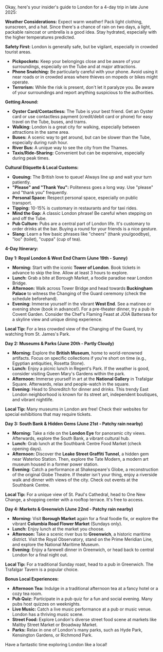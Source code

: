 Okay, here's your insider's guide to London for a 4-day trip in late June 2025:

**Weather Considerations:** Expect warm weather! Pack light clothing, sunscreen, and a hat. Since there's a chance of rain on two days, a light, packable raincoat or umbrella is a good idea. Stay hydrated, especially with the higher temperatures predicted.

**Safety First:** London is generally safe, but be vigilant, especially in crowded tourist areas.

*   **Pickpockets:** Keep your belongings close and be aware of your surroundings, especially on the Tube and at major attractions.
*   **Phone Snatching:** Be particularly careful with your phone. Avoid using it near roads or in crowded areas where thieves on mopeds or bikes might operate.
*   **Terrorism:** While the risk is present, don't let it paralyze you. Be aware of your surroundings and report anything suspicious to the authorities.

**Getting Around:**

*   **Oyster Card/Contactless:** The Tube is your best friend. Get an Oyster card or use contactless payment (credit/debit card or phone) for easy travel on the Tube, buses, and trams.
*   **Walking:** London is a great city for walking, especially between attractions in the same area.
*   **Buses:** A scenic way to get around, but can be slower than the Tube, especially during rush hour.
*   **River Bus:** A unique way to see the city from the Thames.
*   **Taxis/Ride-Sharing:** Convenient but can be expensive, especially during peak times.

**Cultural Etiquette & Local Customs:**

*   **Queuing:** The British love to queue! Always line up and wait your turn patiently.
*   **"Please" and "Thank You":** Politeness goes a long way. Use "please" and "thank you" frequently.
*   **Personal Space:** Respect personal space, especially on public transport.
*   **Tipping:** 10-15% is customary in restaurants and for taxi rides.
*   **Mind the Gap:** A classic London phrase! Be careful when stepping on and off the Tube.
*   **Pub Culture:** Pubs are a central part of London life. It's customary to order drinks at the bar. Buying a round for your friends is a nice gesture.
*   **Slang:** Learn a few basic phrases like "cheers" (thank you/goodbye), "loo" (toilet), "cuppa" (cup of tea).

**4-Day Itinerary:**

**Day 1: Royal London & West End Charm (June 19th - Sunny)**

*   **Morning:** Start with the iconic **Tower of London**. Book tickets in advance to skip the line. Allow at least 3 hours to explore.
*   **Lunch:** Grab a bite at Borough Market, a foodie paradise near London Bridge.
*   **Afternoon:** Walk across Tower Bridge and head towards **Buckingham Palace** to witness the Changing of the Guard ceremony (check the schedule beforehand).
*   **Evening:** Immerse yourself in the vibrant **West End**. See a matinee or evening show (book in advance!). For a pre-theater dinner, try a pub in Covent Garden. Consider the Chef's Flaming Feast at JOIA Battersea for a skyline view and unique dining experience.

**Local Tip:** For a less crowded view of the Changing of the Guard, try watching from St. James's Park.

**Day 2: Museums & Parks (June 20th - Partly Cloudy)**

*   **Morning:** Explore the **British Museum**, home to world-renowned artifacts. Focus on specific collections if you're short on time (e.g., Egyptian antiquities, Rosetta Stone).
*   **Lunch:** Enjoy a picnic lunch in Regent's Park. If the weather is good, consider visiting Queen Mary's Gardens within the park.
*   **Afternoon:** Immerse yourself in art at the **National Gallery** in Trafalgar Square. Afterwards, relax and people-watch in the square.
*   **Evening:** Head to Shoreditch for dinner and drinks. This trendy East London neighborhood is known for its street art, independent boutiques, and vibrant nightlife.

**Local Tip:** Many museums in London are free! Check their websites for special exhibitions that may require tickets.

**Day 3: South Bank & Hidden Gems (June 21st - Patchy rain nearby)**

*   **Morning:** Take a ride on the **London Eye** for panoramic city views. Afterwards, explore the South Bank, a vibrant cultural hub.
*   **Lunch:** Grab lunch at the Southbank Centre Food Market (check opening days).
*   **Afternoon:** Discover the **Leake Street Graffiti Tunnel**, a hidden gem near Waterloo Station. Then, explore the Tate Modern, a modern art museum housed in a former power station.
*   **Evening:** Catch a performance at Shakespeare's Globe, a reconstruction of the original Globe Theatre. If theater isn't your thing, enjoy a riverside walk and dinner with views of the city. Check out events at the Southbank Centre.

**Local Tip:** For a unique view of St. Paul's Cathedral, head to One New Change, a shopping center with a rooftop terrace. It's free to access.

**Day 4: Markets & Greenwich (June 22nd - Patchy rain nearby)**

*   **Morning:** Visit **Borough Market** again for a final foodie fix, or explore the vibrant **Columbia Road Flower Market** (Sundays only).
*   **Lunch:** Enjoy lunch at the market you choose.
*   **Afternoon:** Take a scenic river bus to **Greenwich**, a historic maritime district. Visit the Royal Observatory, stand on the Prime Meridian Line, and explore the National Maritime Museum.
*   **Evening:** Enjoy a farewell dinner in Greenwich, or head back to central London for a final night out.

**Local Tip:** For a traditional Sunday roast, head to a pub in Greenwich. The Trafalgar Tavern is a popular choice.

**Bonus Local Experiences:**

*   **Afternoon Tea:** Indulge in a traditional afternoon tea at a fancy hotel or a cozy tea room.
*   **Pub Quiz:** Participate in a pub quiz for a fun and social evening. Many pubs host quizzes on weeknights.
*   **Live Music:** Catch a live music performance at a pub or music venue. London has a thriving music scene.
*   **Street Food:** Explore London's diverse street food scene at markets like Maltby Street Market or Broadway Market.
*    **Parks:** Relax in one of London's many parks, such as Hyde Park, Kensington Gardens, or Richmond Park.

Have a fantastic time exploring London like a local!